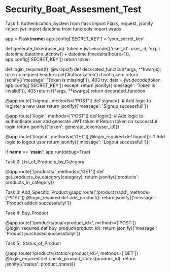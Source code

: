 # Security_Boat_Assesment_Test

Task 1: Authentication_System
from flask import Flask, request, jsonify
import jwt
import datetime
from functools import wraps

app = Flask(__name__)
app.config['SECRET_KEY'] = 'your_secret_key'

def generate_token(user_id):
    token = jwt.encode({'user_id': user_id, 'exp': datetime.datetime.utcnow() + datetime.timedelta(hours=1)}, app.config['SECRET_KEY'])
    return token

def login_required(f):
    @wraps(f)
    def decorated_function(*args, **kwargs):
        token = request.headers.get('Authorization')
        if not token:
            return jsonify({'message': 'Token is missing!'}), 403
        try:
            data = jwt.decode(token, app.config['SECRET_KEY'])
        except:
            return jsonify({'message': 'Token is invalid!'}), 403
        return f(*args, **kwargs)
    return decorated_function

@app.route('/signup', methods=['POST'])
def signup():
    # Add logic to register a new user
    return jsonify({'message': 'Signup successful!'})

@app.route('/login', methods=['POST'])
def login():
    # Add logic to authenticate user and generate JWT token
    # Return token on successful login
    return jsonify({'token': generate_token(user_id)})

@app.route('/logout', methods=['GET'])
@login_required
def logout():
    # Add logic to logout user
    return jsonify({'message': 'Logout successful!'})

if __name__ == '__main__':
    app.run(debug=True)




Task 2: List_of_Products_by_Category

@app.route('/products/<category>', methods=['GET'])
def get_products_by_category(category):
    return jsonify({'products': products_in_category})



Task 3: Add_Specific_Product
@app.route('/products/add', methods=['POST'])
@login_required
def add_product():
    return jsonify({'message': 'Product added successfully!'})



 Task 4: Buy_Product   
 
@app.route('/products/buy/<product_id>', methods=['POST'])
@login_required
def buy_product(product_id):
    return jsonify({'message': 'Product purchased successfully!'})


Task 5 : Status_of_Product

@app.route('/products/status/<product_id>', methods=['GET'])
@login_required
def check_product_status(product_id):
    return jsonify({'status': product_status})

    

